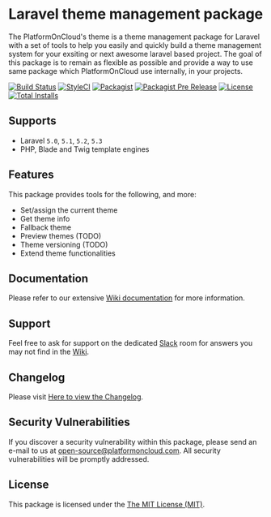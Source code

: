 # Laravel theme management package

The PlatformOnCloud's theme is a theme management package for Laravel with a set of tools to help you easily and quickly build a theme management system for your exsiting or next awesome laravel based project. The goal of this package is to remain as flexible as possible and provide a way to use same package which PlatformOnCloud use internally, in your projects.

[![Build Status](https://img.shields.io/travis/platformoncloud/laravel-theme/master.svg?style=flat-square)](https://travis-ci.org/platformoncloud/laravel-theme)
[![StyleCI](https://styleci.io/repos/66715886/shield)](https://styleci.io/repos/66715886)
[![Packagist](https://img.shields.io/packagist/v/platformoncloud/laravel-theme.svg?style=flat-square)]()
[![Packagist Pre Release](https://img.shields.io/packagist/vpre/platformoncloud/laravel-theme.svg?style=flat-square)]()
[![License](https://img.shields.io/packagist/l/platformoncloud/laravel-theme.svg?style=flat-square)](LICENSE)
[![Total Installs](https://img.shields.io/packagist/dt/platformoncloud/laravel-theme.svg?style=flat-square)](https://packagist.org/packages/platformoncloud/laravel-theme)

## Supports

- Laravel `5.0`, `5.1`, `5.2`, `5.3`
- PHP, Blade and Twig template engines

## Features

This package provides tools for the following, and more:

- Set/assign the current theme
- Get theme info
- Fallback theme
- Preview themes (TODO)
- Theme versioning (TODO)
- Extend theme functionalities

## Documentation

Please refer to our extensive [Wiki documentation](https://github.com/platformoncloud/laravel-theme/wiki) for more information.

## Support

Feel free to ask for support on the dedicated [Slack](https://platformoncloud.slack.com/messages/open-source/) room for answers you may not find in the [Wiki](https://github.com/platformoncloud/laravel-theme/wiki).

## Changelog

Please visit [Here to view the Changelog](https://github.com/platformoncloud/laravel-theme/blob/master/CHANGELOG.md).

## Security Vulnerabilities

If you discover a security vulnerability within this package, please send an e-mail to us at [open-source@platformoncloud.com](mailto:open-source@platformoncloud.com). All security vulnerabilities will be promptly addressed.

## License

This package is licensed under the [The MIT License (MIT)](https://opensource.org/licenses/MIT).
